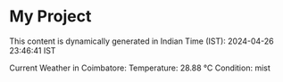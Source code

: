 # My Project

This content is dynamically generated in Indian Time (IST): 2024-04-26 23:46:41 IST


Current Weather in Coimbatore:
Temperature: 28.88 °C
Condition: mist
